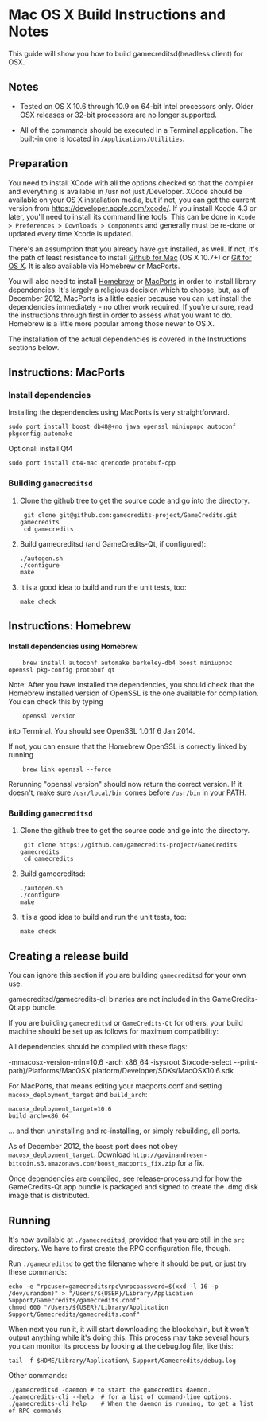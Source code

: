 Mac OS X Build Instructions and Notes
====================================
This guide will show you how to build gamecreditsd(headless client) for OSX.

Notes
-----

* Tested on OS X 10.6 through 10.9 on 64-bit Intel processors only.
Older OSX releases or 32-bit processors are no longer supported.

* All of the commands should be executed in a Terminal application. The
built-in one is located in `/Applications/Utilities`.

Preparation
-----------

You need to install XCode with all the options checked so that the compiler
and everything is available in /usr not just /Developer. XCode should be
available on your OS X installation media, but if not, you can get the
current version from https://developer.apple.com/xcode/. If you install
Xcode 4.3 or later, you'll need to install its command line tools. This can
be done in `Xcode > Preferences > Downloads > Components` and generally must
be re-done or updated every time Xcode is updated.

There's an assumption that you already have `git` installed, as well. If
not, it's the path of least resistance to install [Github for Mac](https://mac.github.com/)
(OS X 10.7+) or
[Git for OS X](https://code.google.com/p/git-osx-installer/). It is also
available via Homebrew or MacPorts.

You will also need to install [Homebrew](http://brew.sh)
or [MacPorts](https://www.macports.org/) in order to install library
dependencies. It's largely a religious decision which to choose, but, as of
December 2012, MacPorts is a little easier because you can just install the
dependencies immediately - no other work required. If you're unsure, read
the instructions through first in order to assess what you want to do.
Homebrew is a little more popular among those newer to OS X.

The installation of the actual dependencies is covered in the Instructions
sections below.

Instructions: MacPorts
----------------------

### Install dependencies

Installing the dependencies using MacPorts is very straightforward.

    sudo port install boost db48@+no_java openssl miniupnpc autoconf pkgconfig automake

Optional: install Qt4

    sudo port install qt4-mac qrencode protobuf-cpp

### Building `gamecreditsd`

1. Clone the github tree to get the source code and go into the directory.

        git clone git@github.com:gamecredits-project/GameCredits.git gamecredits
        cd gamecredits

2.  Build gamecreditsd (and GameCredits-Qt, if configured):

        ./autogen.sh
        ./configure
        make

3.  It is a good idea to build and run the unit tests, too:

        make check

Instructions: Homebrew
----------------------

#### Install dependencies using Homebrew

        brew install autoconf automake berkeley-db4 boost miniupnpc openssl pkg-config protobuf qt

Note: After you have installed the dependencies, you should check that the Homebrew installed version of OpenSSL is the one available for compilation. You can check this by typing

        openssl version

into Terminal. You should see OpenSSL 1.0.1f 6 Jan 2014.

If not, you can ensure that the Homebrew OpenSSL is correctly linked by running

        brew link openssl --force

Rerunning "openssl version" should now return the correct version. If it
doesn't, make sure `/usr/local/bin` comes before `/usr/bin` in your
PATH. 

### Building `gamecreditsd`

1. Clone the github tree to get the source code and go into the directory.

        git clone https://github.com/gamecredits-project/GameCredits gamecredits
        cd gamecredits

2.  Build gamecreditsd:

        ./autogen.sh
        ./configure
        make

3.  It is a good idea to build and run the unit tests, too:

        make check

Creating a release build
------------------------
You can ignore this section if you are building `gamecreditsd` for your own use.

gamecreditsd/gamecredits-cli binaries are not included in the GameCredits-Qt.app bundle.

If you are building `gamecreditsd` or `GameCredits-Qt` for others, your build machine should be set up
as follows for maximum compatibility:

All dependencies should be compiled with these flags:

 -mmacosx-version-min=10.6
 -arch x86_64
 -isysroot $(xcode-select --print-path)/Platforms/MacOSX.platform/Developer/SDKs/MacOSX10.6.sdk

For MacPorts, that means editing your macports.conf and setting
`macosx_deployment_target` and `build_arch`:

    macosx_deployment_target=10.6
    build_arch=x86_64

... and then uninstalling and re-installing, or simply rebuilding, all ports.

As of December 2012, the `boost` port does not obey `macosx_deployment_target`.
Download `http://gavinandresen-bitcoin.s3.amazonaws.com/boost_macports_fix.zip`
for a fix.

Once dependencies are compiled, see release-process.md for how the GameCredits-Qt.app
bundle is packaged and signed to create the .dmg disk image that is distributed.

Running
-------

It's now available at `./gamecreditsd`, provided that you are still in the `src`
directory. We have to first create the RPC configuration file, though.

Run `./gamecreditsd` to get the filename where it should be put, or just try these
commands:

    echo -e "rpcuser=gamecreditsrpc\nrpcpassword=$(xxd -l 16 -p /dev/urandom)" > "/Users/${USER}/Library/Application Support/Gamecredits/gamecredits.conf"
    chmod 600 "/Users/${USER}/Library/Application Support/Gamecredits/gamecredits.conf"

When next you run it, it will start downloading the blockchain, but it won't
output anything while it's doing this. This process may take several hours;
you can monitor its process by looking at the debug.log file, like this:

    tail -f $HOME/Library/Application\ Support/Gamecredits/debug.log

Other commands:

    ./gamecreditsd -daemon # to start the gamecredits daemon.
    ./gamecredits-cli --help  # for a list of command-line options.
    ./gamecredits-cli help    # When the daemon is running, to get a list of RPC commands
